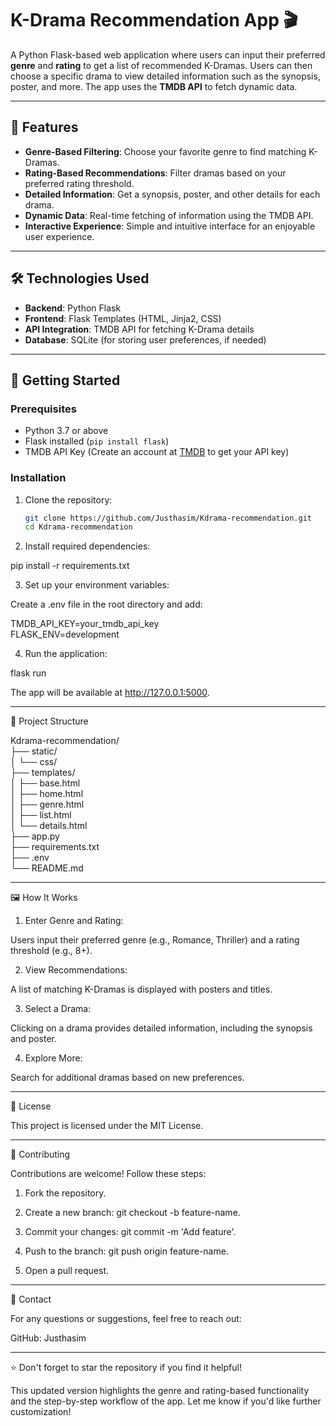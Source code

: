 

# K-Drama Recommendation App 🎬  

A Python Flask-based web application where users can input their preferred **genre** and **rating** to get a list of recommended K-Dramas. Users can then choose a specific drama to view detailed information such as the synopsis, poster, and more. The app uses the **TMDB API** to fetch dynamic data.  

---

## 🌟 Features  
- **Genre-Based Filtering**: Choose your favorite genre to find matching K-Dramas.  
- **Rating-Based Recommendations**: Filter dramas based on your preferred rating threshold.  
- **Detailed Information**: Get a synopsis, poster, and other details for each drama.  
- **Dynamic Data**: Real-time fetching of information using the TMDB API.  
- **Interactive Experience**: Simple and intuitive interface for an enjoyable user experience.  

---

## 🛠️ Technologies Used  
- **Backend**: Python Flask  
- **Frontend**: Flask Templates (HTML, Jinja2, CSS)  
- **API Integration**: TMDB API for fetching K-Drama details  
- **Database**: SQLite (for storing user preferences, if needed)  

---

## 🚀 Getting Started  

### Prerequisites  
- Python 3.7 or above  
- Flask installed (`pip install flask`)  
- TMDB API Key (Create an account at [TMDB](https://www.themoviedb.org/) to get your API key)  

### Installation  

1. Clone the repository:  
   ```bash  
   git clone https://github.com/Justhasim/Kdrama-recommendation.git  
   cd Kdrama-recommendation

2. Install required dependencies:

pip install -r requirements.txt


3. Set up your environment variables:

Create a .env file in the root directory and add:

TMDB_API_KEY=your_tmdb_api_key  
FLASK_ENV=development



4. Run the application:

flask run

The app will be available at http://127.0.0.1:5000.




---

📂 Project Structure

Kdrama-recommendation/  
├── static/  
│   └── css/  
├── templates/  
│   ├── base.html  
│   ├── home.html  
│   ├── genre.html  
│   ├── list.html  
│   └── details.html  
├── app.py  
├── requirements.txt  
├── .env  
└── README.md


---

🖼️ How It Works

1. Enter Genre and Rating:

Users input their preferred genre (e.g., Romance, Thriller) and a rating threshold (e.g., 8+).



2. View Recommendations:

A list of matching K-Dramas is displayed with posters and titles.



3. Select a Drama:

Clicking on a drama provides detailed information, including the synopsis and poster.



4. Explore More:

Search for additional dramas based on new preferences.





---

📜 License

This project is licensed under the MIT License.


---

🤝 Contributing

Contributions are welcome! Follow these steps:

1. Fork the repository.


2. Create a new branch: git checkout -b feature-name.


3. Commit your changes: git commit -m 'Add feature'.


4. Push to the branch: git push origin feature-name.


5. Open a pull request.




---

💬 Contact

For any questions or suggestions, feel free to reach out:

GitHub: Justhasim



---

⭐ Don't forget to star the repository if you find it helpful!

This updated version highlights the genre and rating-based functionality and the step-by-step workflow of the app. Let me know if you'd like further customization!

